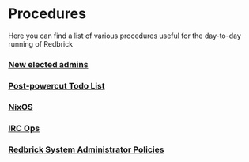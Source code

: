 # Procedures

Here you can find a list of various procedures useful for the day-to-day running of Redbrick

### [New elected admins](new-admins.md)
### [Post-powercut Todo List](post-powercut.md)
### [NixOS](nixos.md)
### [IRC Ops](irc-ops.md)
### [Redbrick System Administrator Policies](policies.md)
